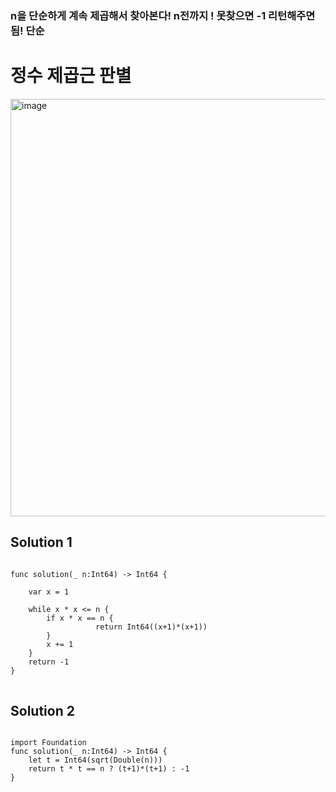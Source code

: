 ### n을 단순하게 계속 제곱해서 찾아본다! n전까지 ! 못찾으면 -1 리턴해주면됨! 단순


# 정수 제곱근 판별
<img width="668" alt="image" src="https://user-images.githubusercontent.com/29904301/187112102-81861078-c0d0-46ed-aec1-69dd7f9a11d6.png">

## Solution 1
<pre>
<code>
func solution(_ n:Int64) -> Int64 {
    
    var x = 1
    
    while x * x <= n {
        if x * x == n {
                   return Int64((x+1)*(x+1))
        }
        x += 1
    }
    return -1
}
</code>
</pre>

## Solution 2

<pre>
<code>
import Foundation
func solution(_ n:Int64) -> Int64 {
    let t = Int64(sqrt(Double(n)))
    return t * t == n ? (t+1)*(t+1) : -1
}
</code>
</pre>
